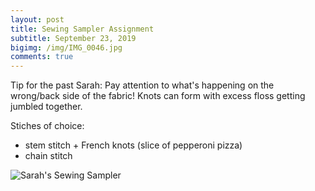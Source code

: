 ```yaml
---
layout: post
title: Sewing Sampler Assignment
subtitle: September 23, 2019
bigimg: /img/IMG_0046.jpg
comments: true
---
```



Tip for the past Sarah: Pay attention to what's happening on the wrong/back side of the fabric! Knots can form with excess floss getting jumbled together.

Stiches of choice:
* stem stitch + French knots (slice of pepperoni pizza)
* chain stitch

![Sarah's Sewing Sampler](https://ephsarah.github.io/img/sampler.jpeg)
